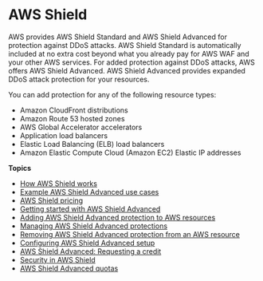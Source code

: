 # AWS Shield<a name="shield-chapter"></a>

AWS provides AWS Shield Standard and AWS Shield Advanced for protection against DDoS attacks\. AWS Shield Standard is automatically included at no extra cost beyond what you already pay for AWS WAF and your other AWS services\. For added protection against DDoS attacks, AWS offers AWS Shield Advanced\. AWS Shield Advanced provides expanded DDoS attack protection for your resources\. 

You can add protection for any of the following resource types:
+ Amazon CloudFront distributions
+ Amazon Route 53 hosted zones
+ AWS Global Accelerator accelerators
+ Application load balancers
+ Elastic Load Balancing \(ELB\) load balancers
+ Amazon Elastic Compute Cloud \(Amazon EC2\) Elastic IP addresses

**Topics**
+ [How AWS Shield works](ddos-overview.md)
+ [Example AWS Shield Advanced use cases](aws-shield-use-case.md)
+ [AWS Shield pricing](aws-shield-pricing.md)
+ [Getting started with AWS Shield Advanced](getting-started-ddos.md)
+ [Adding AWS Shield Advanced protection to AWS resources](configure-new-protection.md)
+ [Managing AWS Shield Advanced protections](manage-protection.md)
+ [Removing AWS Shield Advanced protection from an AWS resource](remove-protection.md)
+ [Configuring AWS Shield Advanced setup](ddos-edit-drt.md)
+ [AWS Shield Advanced: Requesting a credit](request-refund.md)
+ [Security in AWS Shield](shd-security.md)
+ [AWS Shield Advanced quotas](shield-limits.md)